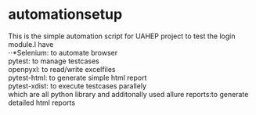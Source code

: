 # automationsetup
This is the simple automation script for UAHEP project to test the login module.I have  
⋅⋅*Selenium: to automate browser  
pytest: to manage testcases  
openpyxl: to read/write excelfiles  
pytest-html: to generate simple html report  
pytest-xdist: to execute testcases parallely  
which are all python library and additonally used
allure reports:to generate detailed html reports
